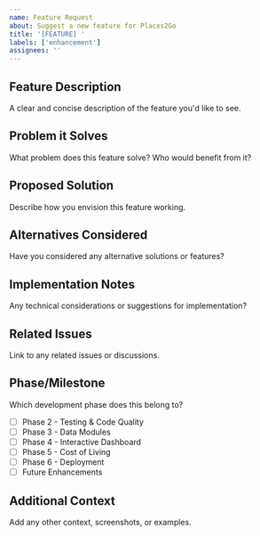 ```yaml
---
name: Feature Request
about: Suggest a new feature for Places2Go
title: '[FEATURE] '
labels: ['enhancement']
assignees: ''
---
```


## Feature Description
A clear and concise description of the feature you'd like to see.

## Problem it Solves
What problem does this feature solve? Who would benefit from it?

## Proposed Solution
Describe how you envision this feature working.

## Alternatives Considered
Have you considered any alternative solutions or features?

## Implementation Notes
Any technical considerations or suggestions for implementation?

## Related Issues
Link to any related issues or discussions.

## Phase/Milestone
Which development phase does this belong to?
- [ ] Phase 2 - Testing & Code Quality
- [ ] Phase 3 - Data Modules
- [ ] Phase 4 - Interactive Dashboard
- [ ] Phase 5 - Cost of Living
- [ ] Phase 6 - Deployment
- [ ] Future Enhancements

## Additional Context
Add any other context, screenshots, or examples.
